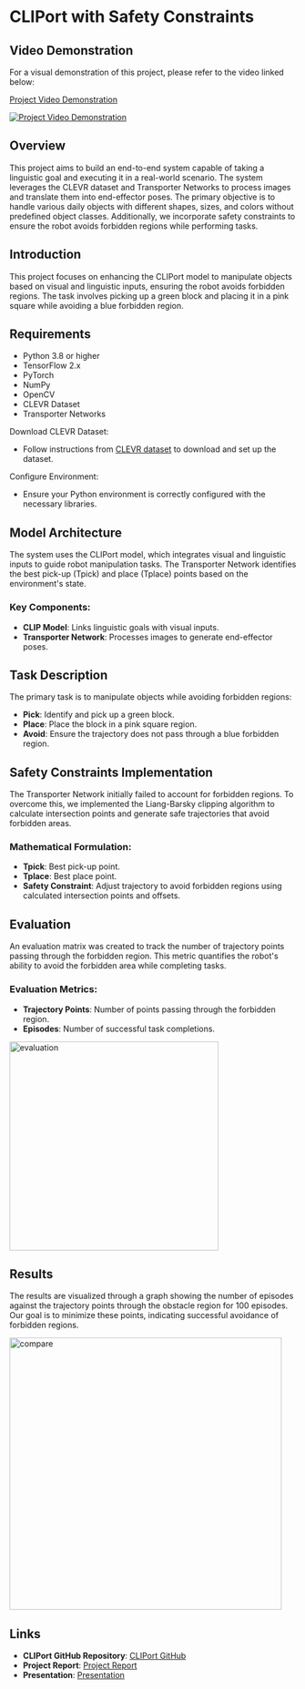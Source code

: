 # CLIPort with Safety Constraints

## Video Demonstration

For a visual demonstration of this project, please refer to the video linked below:

[Project Video Demonstration](https://youtube.com/shorts/_EB557-6mew?feature=share)

[![Project Video Demonstration](https://img.youtube.com/vi/_EB557-6mew/0.jpg)](https://www.youtube.com/watch?v=_EB557-6mew)

## Overview
This project aims to build an end-to-end system capable of taking a linguistic goal and executing it in a real-world scenario. The system leverages the CLEVR dataset and Transporter Networks to process images and translate them into end-effector poses. The primary objective is to handle various daily objects with different shapes, sizes, and colors without predefined object classes. Additionally, we incorporate safety constraints to ensure the robot avoids forbidden regions while performing tasks.

## Introduction
This project focuses on enhancing the CLIPort model to manipulate objects based on visual and linguistic inputs, ensuring the robot avoids forbidden regions. The task involves picking up a green block and placing it in a pink square while avoiding a blue forbidden region.

## Requirements
- Python 3.8 or higher
- TensorFlow 2.x
- PyTorch
- NumPy
- OpenCV
- CLEVR Dataset
- Transporter Networks

Download CLEVR Dataset:
   - Follow instructions from [CLEVR dataset](https://cs.stanford.edu/people/jcjohns/clevr/) to download and set up the dataset.

Configure Environment:
   - Ensure your Python environment is correctly configured with the necessary libraries.

## Model Architecture
The system uses the CLIPort model, which integrates visual and linguistic inputs to guide robot manipulation tasks. The Transporter Network identifies the best pick-up (Tpick) and place (Tplace) points based on the environment's state.

### Key Components:
- **CLIP Model**: Links linguistic goals with visual inputs.
- **Transporter Network**: Processes images to generate end-effector poses.

## Task Description
The primary task is to manipulate objects while avoiding forbidden regions:
- **Pick**: Identify and pick up a green block.
- **Place**: Place the block in a pink square region.
- **Avoid**: Ensure the trajectory does not pass through a blue forbidden region.

## Safety Constraints Implementation
The Transporter Network initially failed to account for forbidden regions. To overcome this, we implemented the Liang-Barsky clipping algorithm to calculate intersection points and generate safe trajectories that avoid forbidden areas.

### Mathematical Formulation:
- **Tpick**: Best pick-up point.
- **Tplace**: Best place point.
- **Safety Constraint**: Adjust trajectory to avoid forbidden regions using calculated intersection points and offsets.

## Evaluation
An evaluation matrix was created to track the number of trajectory points passing through the forbidden region. This metric quantifies the robot's ability to avoid the forbidden area while completing tasks.

### Evaluation Metrics:
- **Trajectory Points**: Number of points passing through the forbidden region.
- **Episodes**: Number of successful task completions.
<img width="367" alt="evaluation" src="https://github.com/dheerajkallakuri/CLIPort-with-Safety-Constraints/assets/23552796/c1ca014c-b23c-45c7-b1c8-0e21d2a398e2">


## Results
The results are visualized through a graph showing the number of episodes against the trajectory points through the obstacle region for 100 episodes. Our goal is to minimize these points, indicating successful avoidance of forbidden regions.

<img width="478" alt="compare" src="https://github.com/dheerajkallakuri/CLIPort-with-Safety-Constraints/assets/23552796/ff36f600-dea2-4443-a0b2-918ca5b54e86">


## Links
- **CLIPort GitHub Repository**: [CLIPort GitHub](https://github.com/cliport/cliport)
- **Project Report**: [Project Report](Report.pdf)
- **Presentation**: [Presentation](Presentation.pdf)
